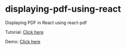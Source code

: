 # displaying-pdf-using-react
Displaying PDF in React using react-pdf

Tutorial: <a href="https://levelup.gitconnected.com/displaying-pdf-in-react-app-6e9d1fffa1a9" target="_blank">Click here</a>

Demo: <a href="https://codesandbox.io/s/displaying-pdf-using-react-5d003" target="_blank">Click here</a>
